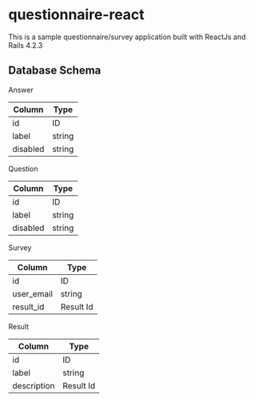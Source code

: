 # questionnaire-react
This is a sample questionnaire/survey application built with ReactJs and Rails 4.2.3

## Database Schema

Answer

Column        | Type
------------- | -------------
id            | ID
label         | string
disabled      | string


Question

Column        | Type
------------- | -------------
id            | ID
label         | string
disabled      | string

Survey

Column        | Type
------------- | -------------
id            | ID
user_email    | string
result_id     | Result Id

Result

Column        | Type
------------- | -------------
id            | ID
label         | string
description   | Result Id
